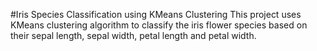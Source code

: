 #Iris Species Classification using KMeans Clustering
This project uses KMeans clustering algorithm to classify the iris flower species based on their sepal length, sepal width, petal length and petal width.
